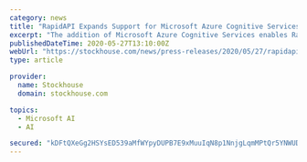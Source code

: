 ```yaml
---
category: news
title: "RapidAPI Expands Support for Microsoft Azure Cognitive Services on the World's Largest API Marketplace"
excerpt: "The addition of Microsoft Azure Cognitive Services enables RapidAPI&CloseCurlyQuote;s 1M+ developer community to add advanced machine learning capabilities to their applications RapidAPI,the world&CloseCurlyQuote;s largest API Marketplace that helps ..."
publishedDateTime: 2020-05-27T13:10:00Z
webUrl: "https://stockhouse.com/news/press-releases/2020/05/27/rapidapi-expands-support-for-microsoft-azure-cognitive-services-on-the-world-s"
type: article

provider:
  name: Stockhouse
  domain: stockhouse.com

topics:
  - Microsoft AI
  - AI

secured: "kDFtQXeGg2HSYsED539aMfWYpyDUPB7E9xMuuIqN8p1NnjgLqmMPtQr5YNWUDaN2f8Szp5vhdbqu9rTyuxggNUjflow9KLOgEfUP+d3QqlF597ODAJ4z2mBccxJPwOJIZ5wBvp6GUOEcXj+j7rhztYELvdAbeGJQF0dE9jGWTkLoPXUTk8FMUAC2ckzushT0pIBY/04Y+oX2G2URf1vY4ukk8iKXJty5WnvhqreMstIZF89mY5axkkGIYrQ547i6BzQGjlYhKTz3cbakkbt/V9NFwXqCW8JKKsaeihvhnTNQM5iZk72vw5JB50tW2b4ovgDKYvSqWAb/QGwX8RaSMg==;oP4TQBn5aDFHyl/oEJnAPg=="
---
```



